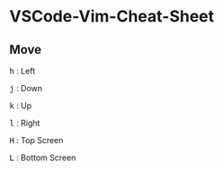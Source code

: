 # VSCode-Vim-Cheat-Sheet

## Move

<kbd>h</kbd> : Left

<kbd>j</kbd> : Down

<kbd>k</kbd> : Up

<kbd>l</kbd> : Right

<kbd>H</kbd> : Top Screen

<kbd>L</kbd> : Bottom Screen